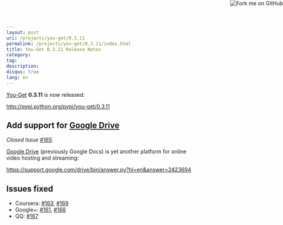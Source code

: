 ```yaml
---
layout: post
uri: /projects/you-get/0.3.11
permalink: /projects/you-get/0.3.11/index.html
title: You-Get 0.3.11 Release Notes
category:
tag:
description:
disqus: true
lang: en
---
```


[You-Get](https://github.com/soimort/you-get) __0.3.11__ is now released:

<http://pypi.python.org/pypi/you-get/0.3.11>



## Add support for [Google Drive](http://drive.google.com)

_Closed Issue [#165](https://github.com/soimort/you-get/issues/165)._

[Google Drive](http://drive.google.com) (previously Google Docs) is yet another platform for online video hosting and streaming:

<https://support.google.com/drive/bin/answer.py?hl=en&answer=2423694>

## Issues fixed

* Coursera: [#163](https://github.com/soimort/you-get/issues/163), [#169](https://github.com/soimort/you-get/issues/169)
* Google+: [#161](https://github.com/soimort/you-get/issues/161), [#168](https://github.com/soimort/you-get/issues/168)
* QQ: [#167](https://github.com/soimort/you-get/issues/167)



<a href="https://github.com/soimort/you-get"><img style="position: absolute; top: 0; right: 0; border: 0;" src="https://s3.amazonaws.com/github/ribbons/forkme_right_orange_ff7600.png" alt="Fork me on GitHub"></a>
